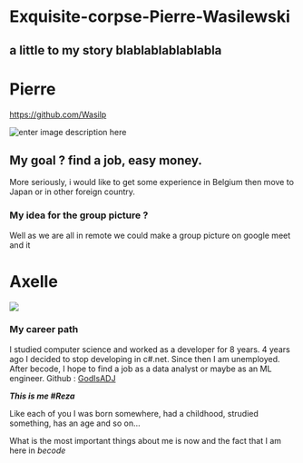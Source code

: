 # Exquisite-corpse-Pierre-Wasilewski

## a little to my story blablablablablabla

# Pierre
https://github.com/Wasilp

![enter image description here](https://linkpicture.com/q/cvPortofolio.jpg)
## My goal ? find a job, easy money.
More seriously, i would like to get some experience in Belgium then move to Japan or in other foreign country.

### My idea for the group picture ?
Well as we are all in remote we could make a group picture on google meet and it


# Axelle
![](https://image.prntscr.com/image/o94nV66ISh2itw686BblkQ.png)

### My career path

I studied computer science and worked as a developer for 8 years.
4 years ago I decided to stop developing in c#.net. Since then I am unemployed.
After becode, I hope to find a job as a data analyst or maybe as an ML engineer.
Github : [GodIsADJ](https://github.com/GodIsADJ)





***This is me #Reza***

Like each of you I was born somewhere, had a childhood, strudied something, has an age and so on...


What is the most important things about me is now and the fact that I am here in *becode*